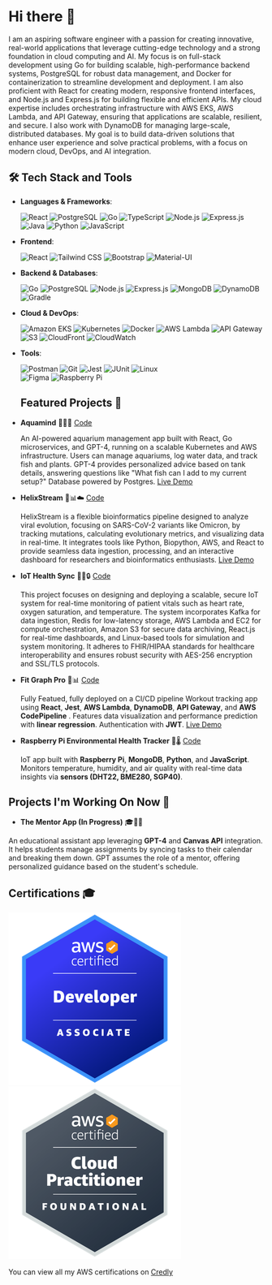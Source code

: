 # Hi there 👋

I am an aspiring software engineer with a passion for creating innovative, real-world applications that leverage cutting-edge technology and a strong foundation in cloud computing and AI. My focus is on full-stack development using Go for building scalable, high-performance backend systems, PostgreSQL for robust data management, and Docker for containerization to streamline development and deployment. I am also proficient with React for creating modern, responsive frontend interfaces, and Node.js and Express.js for building flexible and efficient APIs. My cloud expertise includes orchestrating infrastructure with AWS EKS, AWS Lambda, and API Gateway, ensuring that applications are scalable, resilient, and secure. I also work with DynamoDB for managing large-scale, distributed databases. My goal is to build data-driven solutions that enhance user experience and solve practical problems, with a focus on modern cloud, DevOps, and AI integration.



## 🛠️ Tech Stack and Tools

- **Languages & Frameworks**:
   
  ![React](https://img.shields.io/badge/-React-61DAFB?style=flat&logo=react&logoColor=black)
  ![PostgreSQL](https://img.shields.io/badge/-PostgreSQL-336791?style=flat&logo=postgresql&logoColor=white)
  ![Go](https://img.shields.io/badge/-Go-00ADD8?style=flat&logo=go&logoColor=white)
  ![TypeScript](https://img.shields.io/badge/-TypeScript-007ACC?style=flat&logo=typescript&logoColor=white)
  ![Node.js](https://img.shields.io/badge/-Node.js-339933?style=flat&logo=node.js&logoColor=white)
  ![Express.js](https://img.shields.io/badge/-Express.js-000000?style=flat&logo=express&logoColor=white)
  ![Java](https://img.shields.io/badge/-Java-007396?style=flat&logo=java&logoColor=white)
  ![Python](https://img.shields.io/badge/-Python-3776AB?style=flat&logo=python&logoColor=white)
  ![JavaScript](https://img.shields.io/badge/-JavaScript-F7DF1E?style=flat&logo=javascript&logoColor=black)  

- **Frontend**:

  ![React](https://img.shields.io/badge/-React-61DAFB?style=flat&logo=react&logoColor=black)
  ![Tailwind CSS](https://img.shields.io/badge/-TailwindCSS-38B2AC?style=flat&logo=tailwind-css&logoColor=white)
  ![Bootstrap](https://img.shields.io/badge/-Bootstrap-7952B3?style=flat&logo=bootstrap&logoColor=white)
  ![Material-UI](https://img.shields.io/badge/-Material--UI-0081CB?style=flat&logo=material-ui&logoColor=white)


- **Backend & Databases**:
  
  ![Go](https://img.shields.io/badge/-Go-00ADD8?style=flat&logo=go&logoColor=white) 
  ![PostgreSQL](https://img.shields.io/badge/-PostgreSQL-336791?style=flat&logo=postgresql&logoColor=white)
  ![Node.js](https://img.shields.io/badge/-Node.js-339933?style=flat&logo=node.js&logoColor=white)
  ![Express.js](https://img.shields.io/badge/-Express.js-000000?style=flat&logo=express&logoColor=white)
  ![MongoDB](https://img.shields.io/badge/-MongoDB-47A248?style=flat&logo=mongodb&logoColor=white)
  ![DynamoDB](https://img.shields.io/badge/-DynamoDB-4053D6?style=flat&logo=amazon-dynamodb&logoColor=white)
  ![Gradle](https://img.shields.io/badge/-Gradle-02303A?style=flat&logo=gradle&logoColor=white)
  

- **Cloud & DevOps**:
  
  ![Amazon EKS](https://img.shields.io/badge/-Amazon_EKS-FF9900?style=flat&logo=amazon-aws&logoColor=white)
  ![Kubernetes](https://img.shields.io/badge/-Kubernetes-326CE5?style=flat&logo=kubernetes&logoColor=white)
  ![Docker](https://img.shields.io/badge/-Docker-2496ED?style=flat&logo=docker&logoColor=white)
  ![AWS Lambda](https://img.shields.io/badge/-AWS_Lambda-FF9900?style=flat&logo=amazon-aws&logoColor=white)
  ![API Gateway](https://img.shields.io/badge/-API_Gateway-FF4F8B?style=flat&logo=amazon-api-gateway&logoColor=white)
  ![S3](https://img.shields.io/badge/-S3-569A31?style=flat&logo=amazon-s3&logoColor=white)
  ![CloudFront](https://img.shields.io/badge/-CloudFront-FF9900?style=flat&logo=amazon-cloudfront&logoColor=white)
  ![CloudWatch](https://img.shields.io/badge/-CloudWatch-FF4F8B?style=flat&logo=amazon-cloudwatch&logoColor=white)

- **Tools**:
  
  ![Postman](https://img.shields.io/badge/-Postman-FF6C37?style=flat&logo=postman&logoColor=white)
  ![Git](https://img.shields.io/badge/-Git-F05032?style=flat&logo=git&logoColor=white)
  ![Jest](https://img.shields.io/badge/-Jest-C21325?style=flat&logo=jest&logoColor=white)
  ![JUnit](https://img.shields.io/badge/-JUnit-25A162?style=flat&logo=junit5&logoColor=white)
  ![Linux](https://img.shields.io/badge/-Linux-FCC624?style=flat&logo=linux&logoColor=black)  
  ![Figma](https://img.shields.io/badge/-Figma-F24E1E?style=flat&logo=figma&logoColor=white)
  ![Raspberry Pi](https://img.shields.io/badge/-Raspberry_Pi-A22846?style=flat&logo=raspberry-pi&logoColor=white)  

  ## Featured Projects 🎯

- **Aquamind**   🌊🐠💡 [Code](https://github.com/stevenpstansberry/AquaMind-AI)

  An AI-powered aquarium management app built with React, Go microservices, and GPT-4, running on a scalable Kubernetes and AWS infrastructure. Users can manage aquariums, log water data, and track fish and plants. GPT-4 provides personalized advice based on tank details, answering questions like "What fish can I add to my current setup?" Database powered by Postgres.
  [Live Demo](https://www.aquamind.fish)

- **HelixStream**   🧬📊☁️ [Code](https://github.com/stevenpstansberry/HelixStream)

  HelixStream is a flexible bioinformatics pipeline designed to analyze viral evolution, focusing on SARS-CoV-2 variants like Omicron, by tracking mutations, calculating evolutionary metrics, and visualizing data in real-time. It integrates tools like Python, Biopython, AWS, and React to provide seamless data ingestion, processing, and an interactive dashboard for researchers and bioinformatics enthusiasts.
  [Live Demo](https://www.helixstream-demo.com/)

- **IoT Health Sync** 🏥📡🔒  [Code](https://github.com/stevenpstansberry/iot-health-sync)

  This project focuses on designing and deploying a scalable, secure IoT system for real-time monitoring of patient vitals such as heart rate, oxygen saturation, and temperature. The system incorporates Kafka for data ingestion, Redis for low-latency storage, AWS Lambda and EC2 for compute orchestration, Amazon S3 for secure data archiving, React.js for real-time dashboards, and Linux-based tools for simulation and system monitoring. It adheres to FHIR/HIPAA standards for healthcare interoperability and ensures robust security with AES-256 encryption and SSL/TLS protocols.

  
- **Fit Graph Pro** 💪📊 [Code](https://github.com/stevenpstansberry/fit-graph-pro)

  Fully Featued, fully deployed on a CI/CD pipeline Workout tracking app using **React**, **Jest**, **AWS Lambda**, **DynamoDB**, **API Gateway**, and **AWS CodePipeline** . Features data visualization and performance prediction with **linear regression**. Authentication with **JWT**.
  [Live Demo](https://fitgraphpro.com)


- **Raspberry Pi Environmental Health Tracker** 🌱🌡️  [Code](https://github.com/stevenpstansberry/raspberry-pi-environmental-health-tracker)
  
  IoT app built with **Raspberry Pi**, **MongoDB**, **Python**, and **JavaScript**. Monitors temperature, humidity, and air quality with real-time data insights via **sensors (DHT22, BME280, SGP40)**.



## Projects I'm Working On Now 🚧



- **The Mentor App (In Progress)**  🎓📅🤖

An educational assistant app leveraging **GPT-4** and **Canvas API** integration. It helps students manage assignments by syncing tasks to their calendar and breaking them down. GPT assumes the role of a mentor, offering personalized guidance based on the student's schedule.

## Certifications 🎓

[![AWS Certified Developer – Associate](./badges/dva.png)](https://www.credly.com/badges/eb2e5d53-047b-4307-bb0d-b1f6a5f92ba1)
[![AWS Certified Cloud Practitioner](./badges/ccp.png)](https://www.credly.com/badges/c4f40c6a-2e83-4e49-a4ec-992511d913bb)





You can view all my AWS certifications on [Credly](https://www.credly.com/users/steven-stansberry)


<!--
**stevenpstansberry/stevenpstansberry** is a ✨ _special_ ✨ repository because its `README.md` (this file) appears on your GitHub profile.

Here are some ideas to get you started:

- 🔭 I’m currently working on ...
- 🌱 I’m currently learning ...
- 👯 I’m looking to collaborate on ...
- 🤔 I’m looking for help with ...
- 💬 Ask me about ...
- 📫 How to reach me: ...
- 😄 Pronouns: ...
- ⚡ Fun fact: ...
-->
